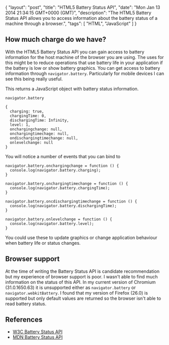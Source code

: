 {
  "layout": "post",
  "title": "HTML5 Battery Status API",
  "date": "Mon Jan 13 2014 21:34:15 GMT+0000 (GMT)",
  "description": "The HTML5 Battery Status API allows you to access information about the battery status of a machine through a browser.",
  "tags": [
    "HTML",
    "JavaScript"
  ]
}

## How much charge do we have?

With the HTML5 Battery Status API you can gain access to battery information for the host machine of the browser you are using. The uses for this might be to reduce operations that use battery life in your application if the battery is low or show battery graphics. You can get access to battery information through `navigator.battery`. Particularly for mobile devices I can see this being really useful.

This returns a JavaScript object with battery status information. 

    navigator.battery

    {
      charging: true,
      chargingTime: 0,
      dischargingTime: Infinity,
      level: 1,
      onchargingchange: null,
      onchargingtimechage: null,
      ondischargingtimechange: null,
      onlevelchange: null 
    }


You will notice a number of events that you can bind to

    navigator.battery.onchargingchange = function () {
      console.log(navigator.battery.charging);
    }

    navigator.battery.onchargingtimechange = function () {
      console.log(navigator.battery.chargingTime);
    }

    navigator.battery.oncdischargingtimechange = function () {
      console.log(navigator.battery.dischargingTime);
    }

    navigator.battery.onlevelchange = function () {
      console.log(navigator.battery.level);
    }


You could use these to update graphics or change application behaviour when battery life or status changes.

## Browser support

At the time of writing the Battery Status API is candidate recommendation but my experience of browser support is poor. I wasn't able to find much information on the status of this API. In my current version of Chromium (31.0.1650.63) it is unsupported either as `navigator.battery` or `navigator.webkitBattery`. I found that my version of Firefox (26.0) is supported but only default values are returned so the browser isn't able to read battery status. 

## References 

* [W3C Battery Status API][1]
* [MDN Battery Status API][2]

[1]: http://www.w3.org/TR/battery-status/
[2]: https://developer.mozilla.org/en-US/docs/WebAPI/Battery_Status
